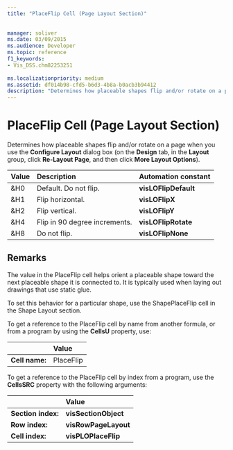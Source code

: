 ```yaml
---
title: "PlaceFlip Cell (Page Layout Section)"
 
 
manager: soliver
ms.date: 03/09/2015
ms.audience: Developer
ms.topic: reference
f1_keywords:
- Vis_DSS.chm82253251
 
ms.localizationpriority: medium
ms.assetid: df014b98-cfd5-b6d3-4b8a-b0acb3b94412
description: "Determines how placeable shapes flip and/or rotate on a page when you use the Configure Layout dialog box (on the Design tab, in the Layout group, click Re-Layout Page, and then click More Layout Options)."
---
```


# PlaceFlip Cell (Page Layout Section)

Determines how placeable shapes flip and/or rotate on a page when you use the **Configure Layout** dialog box (on the **Design** tab, in the **Layout** group, click **Re-Layout Page**, and then click **More Layout Options**).
  
|**Value**|**Description**|**Automation constant**|
|:-----|:-----|:-----|
|&amp;H0  <br/> |Default. Do not flip. |**visLOFlipDefault** <br/> |
|&amp;H1  <br/> |Flip horizontal. |**visLOFlipX** <br/> |
|&amp;H2  <br/> |Flip vertical. |**visLOFlipY** <br/> |
|&amp;H4  <br/> |Flip in 90 degree increments. |**visLOFlipRotate** <br/> |
|&amp;H8  <br/> |Do not flip. |**visLOFlipNone** <br/> |
   
## Remarks

The value in the PlaceFlip cell helps orient a placeable shape toward the next placeable shape it is connected to. It is typically used when laying out drawings that use static glue.
  
To set this behavior for a particular shape, use the ShapePlaceFlip cell in the Shape Layout section.
  
To get a reference to the PlaceFlip cell by name from another formula, or from a program by using the **CellsU** property, use: 
  
||Value |
|:-----|:-----|
|**Cell name:**  <br/> |PlaceFlip  <br/> |
   
To get a reference to the PlaceFlip cell by index from a program, use the **CellsSRC** property with the following arguments: 
  
||Value |
|:-----|:-----|
|**Section index:**  <br/> |**visSectionObject** <br/> |
|**Row index:**  <br/> |**visRowPageLayout** <br/> |
|**Cell index:**  <br/> |**visPLOPlaceFlip** <br/> |
   


